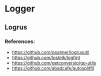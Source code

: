 # Logger

## Logrus

###	References:
- https://github.com/opalmer/logrusutil
- https://github.com/lostelk/logfmt
- https://github.com/getconversio/go-utils
- https://github.com/abadcafe/autosplitfil